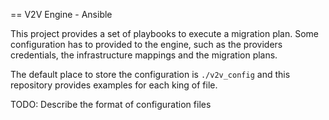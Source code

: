 == V2V Engine - Ansible

This project provides a set of playbooks to execute a migration plan. Some
configuration has to provided to the engine, such as the providers
credentials, the infrastructure mappings and the migration plans.

The default place to store the configuration is `./v2v_config` and this
repository provides examples for each king of file.

TODO: Describe the format of configuration files
